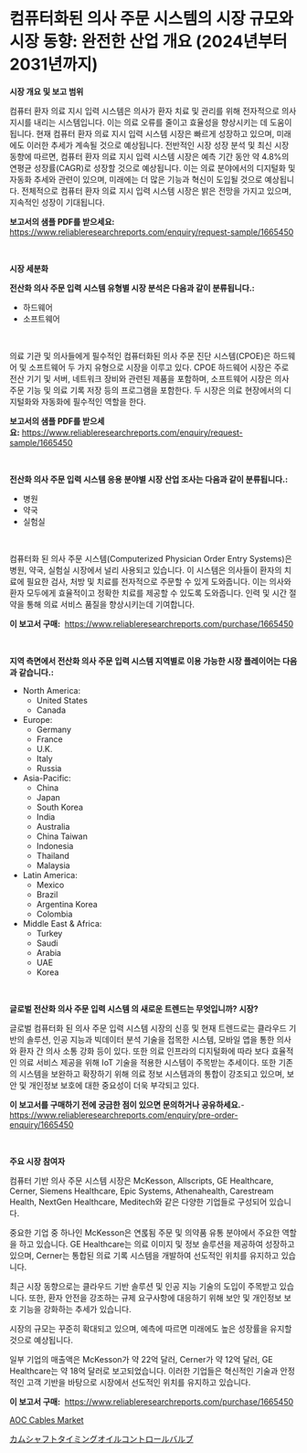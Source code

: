 <p><h1>컴퓨터화된 의사 주문 시스템의 시장 규모와 시장 동향: 완전한 산업 개요 (2024년부터 2031년까지)</h1></p><p><strong>시장 개요 및 보고 범위</strong></p>
<p><p>컴퓨터 환자 의료 지시 입력 시스템은 의사가 환자 치료 및 관리를 위해 전자적으로 의사 지시를 내리는 시스템입니다. 이는 의료 오류를 줄이고 효율성을 향상시키는 데 도움이 됩니다. 현재 컴퓨터 환자 의료 지시 입력 시스템 시장은 빠르게 성장하고 있으며, 미래에도 이러한 추세가 계속될 것으로 예상됩니다. 전반적인 시장 성장 분석 및 최신 시장 동향에 따르면, 컴퓨터 환자 의료 지시 입력 시스템 시장은 예측 기간 동안 약 4.8%의 연평균 성장률(CAGR)로 성장할 것으로 예상됩니다. 이는 의료 분야에서의 디지털화 및 자동화 추세와 관련이 있으며, 미래에는 더 많은 기능과 혁신이 도입될 것으로 예상됩니다. 전체적으로 컴퓨터 환자 의료 지시 입력 시스템 시장은 밝은 전망을 가지고 있으며, 지속적인 성장이 기대됩니다.</p></p>
<p><strong>보고서의 샘플 PDF를 받으세요:</strong> <a href="https://www.reliableresearchreports.com/enquiry/request-sample/1665450">https://www.reliableresearchreports.com/enquiry/request-sample/1665450</a></p>
<p>&nbsp;</p>
<p><strong>시장 세분화</strong></p>
<p><strong>전산화 의사 주문 입력 시스템 유형별 시장 분석은 다음과 같이 분류됩니다.:</strong></p>
<p><ul><li>하드웨어</li><li>소프트웨어</li></ul></p>
<p>&nbsp;</p>
<p><p>의료 기관 및 의사들에게 필수적인 컴퓨터화된 의사 주문 진단 시스템(CPOE)은 하드웨어 및 소프트웨어 두 가지 유형으로 시장을 이루고 있다. CPOE 하드웨어 시장은 주로 전산 기기 및 서버, 네트워크 장비와 관련된 제품을 포함하며, 소프트웨어 시장은 의사 주문 기능 및 의료 기록 저장 등의 프로그램을 포함한다. 두 시장은 의료 현장에서의 디지털화와 자동화에 필수적인 역할을 한다.</p></p>
<p><strong>보고서의 샘플 PDF를 받으세요:</strong>&nbsp;<a href="https://www.reliableresearchreports.com/enquiry/request-sample/1665450">https://www.reliableresearchreports.com/enquiry/request-sample/1665450</a></p>
<p>&nbsp;</p>
<p><strong> 전산화 의사 주문 입력 시스템 응용 분야별 시장 산업 조사는 다음과 같이 분류됩니다.:</strong></p>
<p><ul><li>병원</li><li>약국</li><li>실험실</li></ul></p>
<p>&nbsp;</p>
<p><p>컴퓨터화 된 의사 주문 시스템(Computerized Physician Order Entry Systems)은 병원, 약국, 실험실 시장에서 널리 사용되고 있습니다. 이 시스템은 의사들이 환자의 치료에 필요한 검사, 처방 및 치료를 전자적으로 주문할 수 있게 도와줍니다. 이는 의사와 환자 모두에게 효율적이고 정확한 치료를 제공할 수 있도록 도와줍니다. 인력 및 시간 절약을 통해 의료 서비스 품질을 향상시키는데 기여합니다.</p></p>
<p><strong>이 보고서 구매:</strong>&nbsp; <a href="https://www.reliableresearchreports.com/purchase/1665450">https://www.reliableresearchreports.com/purchase/1665450</a></p>
<p>&nbsp;</p>
<p><strong>지역 측면에서 전산화 의사 주문 입력 시스템 지역별로 이용 가능한 시장 플레이어는 다음과 같습니다.:</strong></p>
<p><ul>
    <li>
        North America:
        <ul>
            <li>United States</li>
            <li>Canada</li>
        </ul>
    </li>
    <li>
        Europe:
        <ul>
            <li>Germany</li>
            <li>France</li>
            <li>U.K.</li>
            <li>Italy</li>
            <li>Russia</li>
        </ul>
    </li>
    <li>
        Asia-Pacific:
        <ul>
            <li>China</li>
            <li>Japan</li>
            <li>South Korea</li>
            <li>India</li>
            <li>Australia</li>
            <li>China Taiwan</li>
            <li>Indonesia</li>
            <li>Thailand</li>
            <li>Malaysia</li>
        </ul>
    </li>
    <li>
        Latin America:
        <ul>
            <li>Mexico</li>
            <li>Brazil</li>
            <li>Argentina Korea</li>
            <li>Colombia</li>
        </ul>
    </li>
    <li>
        Middle East & Africa:
        <ul>
            <li>Turkey</li>
            <li>Saudi</li>
            <li>Arabia</li>
            <li>UAE</li>
            <li>Korea</li>
        </ul>
    </li>
    </ul></p>
<p>&nbsp;</p>
<p><strong>글로벌 전산화 의사 주문 입력 시스템 의 새로운 트렌드는 무엇입니까? 시장?</strong></p>
<p><p>글로벌 컴퓨터화 된 의사 주문 입력 시스템 시장의 신흥 및 현재 트렌드로는 클라우드 기반의 솔루션, 인공 지능과 빅데이터 분석 기술을 접목한 시스템, 모바일 앱을 통한 의사와 환자 간 의사 소통 강화 등이 있다. 또한 의료 인프라의 디지털화에 따라 보다 효율적인 의료 서비스 제공을 위해 IoT 기술을 적용한 시스템이 주목받는 추세이다. 또한 기존의 시스템을 보완하고 확장하기 위해 의료 정보 시스템과의 통합이 강조되고 있으며, 보안 및 개인정보 보호에 대한 중요성이 더욱 부각되고 있다.</p></p>
<p><strong>이 보고서를 구매하기 전에 궁금한 점이 있으면 문의하거나 공유하세요.</strong>- <a href="https://www.reliableresearchreports.com/enquiry/pre-order-enquiry/1665450">https://www.reliableresearchreports.com/enquiry/pre-order-enquiry/1665450</a></p>
<p>&nbsp;</p>
<p><strong>주요 시장 참여자</strong></p>
<p><p>컴퓨터 기반 의사 주문 시스템 시장은 McKesson, Allscripts, GE Healthcare, Cerner, Siemens Healthcare, Epic Systems, Athenahealth, Carestream Health, NextGen Healthcare, Meditech와 같은 다양한 기업들로 구성되어 있습니다. </p><p>중요한 기업 중 하나인 McKesson은 연롡됨 주문 및 의약품 유통 분야에서 주요한 역할을 하고 있습니다. GE Healthcare는 의료 이미지 및 정보 솔루션을 제공하여 성장하고 있으며, Cerner는 통합된 의료 기록 시스템을 개발하여 선도적인 위치를 유지하고 있습니다. </p><p>최근 시장 동향으로는 클라우드 기반 솔루션 및 인공 지능 기술의 도입이 주목받고 있습니다. 또한, 환자 안전을 강조하는 규제 요구사항에 대응하기 위해 보안 및 개인정보 보호 기능을 강화하는 추세가 있습니다. </p><p>시장의 규모는 꾸준히 확대되고 있으며, 예측에 따르면 미래에도 높은 성장률을 유지할 것으로 예상됩니다. </p><p>일부 기업의 매출액은 McKesson가 약 22억 달러, Cerner가 약 12억 달러, GE Healthcare는 약 18억 달러로 보고되었습니다. 이러한 기업들은 혁신적인 기술과 안정적인 고객 기반을 바탕으로 시장에서 선도적인 위치를 유지하고 있습니다.</p></p>
<p><strong>이 보고서 구매:</strong>&nbsp;&nbsp;<a href="https://www.reliableresearchreports.com/purchase/1665450">https://www.reliableresearchreports.com/purchase/1665450</a></p>
<p><p><a href="https://github.com/GroverBarry/Market-Research-Report-List-4/blob/main/aoc-cables-market.md">AOC Cables Market</a></p><p><a href="https://github.com/ppmazlotr77499/Market-Research-Report-List-1/blob/main/845656115968.md">カムシャフトタイミングオイルコントロールバルブ</a></p></p>
